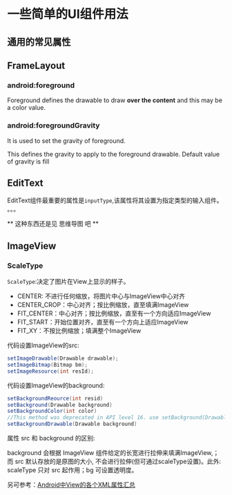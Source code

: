 # 一些简单的UI组件用法



## 通用的常见属性





## FrameLayout

### android:foreground

Foreground defines the drawable to draw **over the content** and this may be a color value.

### android:foregroundGravity

It is used to set the gravity of  foreground.  

This defines the gravity to apply to the foreground drawable. Default value of gravity is fill







## EditText

EditText组件最重要的属性是`inputType`,该属性将其设置为指定类型的输入组件。
。。。

** 这种东西还是见 思维导图 吧 **  


## ImageView

### ScaleType

`ScaleType`:决定了图片在View上显示的样子。  

- CENTER: 不进行任何缩放，将图片中心与ImageView中心对齐
- CENTER_CROP：中心对齐；按比例缩放，直至填满ImageView
- FIT_CENTER：中心对齐；按比例缩放，直至有一个方向适应ImageView
- FIT_START：开始位置对齐，直至有一个方向上适应ImageView
- FIT_XY：不按比例缩放；填满整个ImageView




代码设置ImageView的src:

```java
setImageDrawable(Drawable drawable);  
setImageBitmap(Bitmap bm);  
setImageResource(int resId);  
```

代码设置ImageView的background:  

```java
setBackgroundReource(int resid)  
setBackground(Drawable background)  
setBackgroundColor(int color)  
//This method was deprecated in API level 16. use setBackground(Drawable) instead 
setBackgroundDrawable(Drawable background) 
```

 属性 src 和 background 的区别:

background 会根据 ImageView 组件给定的长宽进行拉伸来填满ImageView,；而 src 默认存放的是原图的大小, 不会进行拉伸(但可通过scaleType设置)。此外: scaleType 只对 src 起作用；bg 可设置透明度。



另可参考：[Android中View的各个XML属性汇总](http://www.cnblogs.com/PengLee/p/5279998.html)



